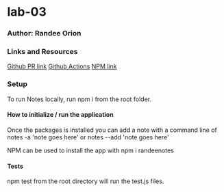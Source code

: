 # lab-03

### Author: Randee Orion

### Links and Resources
[Github PR link](https://github.com/randee-401-advanced-javascript/Notes/pull/1)
[Github Actions](https://github.com/randee-401-advanced-javascript/lab-01/settings/actions)
[NPM link ](https://www.npmjs.com/package/randeenotes)
### Setup
To run Notes locally, run npm i from the root folder. 

#### How to initialize / run the application
Once the packages is installed you can add a note with a command line of notes -a 'note goes here' or notes --add 'note goes here'

NPM can be used to install the app with npm i randeenotes


#### Tests
npm test from the root directory will run the test.js files.






